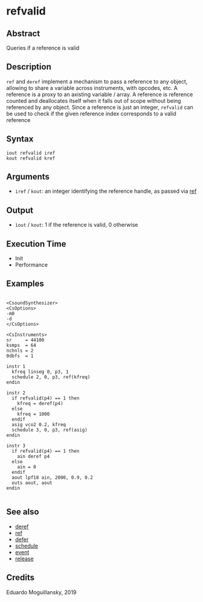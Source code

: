 # refvalid

## Abstract

Queries if a reference is valid

## Description


`ref` and `deref` implement a mechanism to pass a reference to any object,
allowing to share a variable across instruments, with opcodes, etc. A reference
is a proxy to an axisting variable / array. A reference is reference counted and
deallocates itself when it falls out of scope without being referenced by any
object. Since a reference is just an integer, `refvalid` can be used to check if
the given reference index corresponds to a valid reference

## Syntax

```csound
iout refvalid iref
kout refvalid kref
```   

## Arguments

* `iref` / `kout`: an integer identifying the reference handle, as passed via [ref](ref.md)


## Output

* `ìout` / `kout`: 1 if the reference is valid, 0 otherwise

## Execution Time

* Init
* Performance

## Examples

```csound 

<CsoundSynthesizer>
<CsOptions>
-m0
-d
</CsOptions>

<CsInstruments>
sr     = 44100
ksmps  = 64
nchnls = 2
0dbfs  = 1

instr 1
  kfreq linseg 0, p3, 1
  schedule 2, 0, p3, ref(kfreq)
endin

instr 2
  if refvalid(p4) == 1 then
    kfreq = deref(p4)
  else
    kfreq = 1000
  endif
  asig vco2 0.2, kfreq
  schedule 3, 0, p3, ref(asig)
endin

instr 3
  if refvalid(p4) == 1 then
    ain deref p4
  else
    ain = 0
  endif
  aout lpf18 ain, 2000, 0.9, 0.2
  outs aout, aout
endin


```

## See also

* [deref](deref.md)
* [ref](ref.md)
* [defer](defer.md)
* [schedule](http://www.csound.com/docs/manual/html/schedule.html)
* [event](http://www.csound.com/docs/manual/html/event.html)
* [release](http://www.csound.com/docs/manual/html/release.html)

## Credits

Eduardo Moguillansky, 2019
